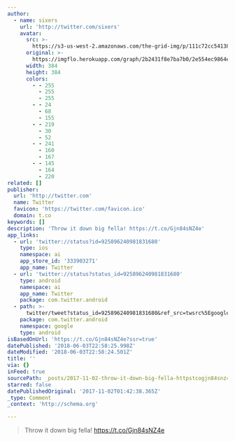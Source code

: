 ```yaml
---
author:
  - name: sixers
    url: 'http://twitter.com/sixers'
    avatar:
      src: >-
        https://s3-us-west-2.amazonaws.com/the-grid-img/p/111c72cc5413877cf53c4a86b5e49737c533389a.jpg
      original: >-
        https://imgflo.herokuapp.com/graph/2b2431f8e7ba7b0/2e554ec9864e15b397cd3ea179e0bbbf/croprotate.jpg?cropheight=384&cropwidth=384&degrees=0&input=https%3A%2F%2Fpbs.twimg.com%2Fprofile_images%2F902244430530392065%2FQ-PYm5hG_400x400.jpg&x=8&y=8
      width: 384
      height: 384
      colors:
        - - 255
          - 255
          - 255
        - - 24
          - 68
          - 155
        - - 219
          - 30
          - 52
        - - 241
          - 160
          - 167
        - - 145
          - 164
          - 220
related: []
publisher:
  url: 'http://twitter.com'
  name: Twitter
  favicon: 'https://twitter.com/favicon.ico'
  domain: t.co
keywords: []
description: 'Throw it down big fella! https://t.co/Gjn84sNZ4e'
app_links:
  - url: 'twitter://status?id=925896240981831680'
    type: ios
    namespace: ai
    app_store_id: '333903271'
    app_name: Twitter
  - url: 'twitter://status?status_id=925896240981831680'
    type: android
    namespace: ai
    app_name: Twitter
    package: com.twitter.android
  - path: >-
      twitter/tweet?status_id=925896240981831680&ref_src=twsrc%5Egoogle%7Ctwcamp%5Eandroidseo%7Ctwgr%5Estatus%7Ctwterm%5E925896240981831680
    package: com.twitter.android
    namespace: google
    type: android
isBasedOnUrl: 'https://t.co/Gjn84sNZ4e?ssr=true'
datePublished: '2018-06-03T22:58:25.998Z'
dateModified: '2018-06-03T22:58:24.501Z'
title: ''
via: {}
inFeed: true
sourcePath: _posts/2017-11-02-throw-it-down-big-fella-httpstcogjn84snz4e.md
starred: false
datePublishedOriginal: '2017-11-02T01:42:38.365Z'
_type: Comment
_context: 'http://schema.org'

---
```

> Throw it down big fella! https://t.co/Gjn84sNZ4e